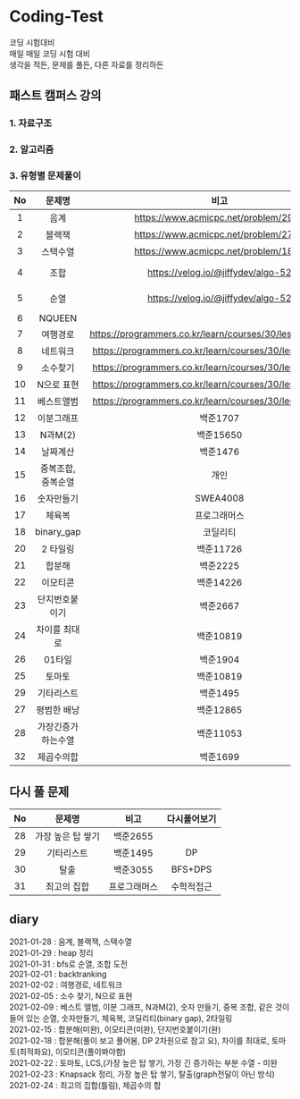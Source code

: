# Coding-Test  
코딩 시험대비  
매일 매일 코딩 시험 대비  
생각을 적든, 문제를 풀든, 다른 자료를 정리하든  

## 패스트 캠퍼스 강의  
### 1. 자료구조  
### 2. 알고리즘  
### 3. 유형별 문제풀이  
|No|문제명|비고|다시풀어보기|
|:---:|:---:|:---:|:---:|
|1|음계|https://www.acmicpc.net/problem/2920||
|2|블랙잭|https://www.acmicpc.net/problem/2798||
|3|스택수열|https://www.acmicpc.net/problem/1874|다시|
|4|조합|https://velog.io/@jiffydev/algo-52|https://github.com/Chuck2Win/Coding-Test/blob/master/DFS%2CBFS.ipynb||
|5|순열|https://velog.io/@jiffydev/algo-52|https://github.com/Chuck2Win/Coding-Test/blob/master/DFS%2CBFS.ipynb||
|6|NQUEEN||BackTracking|
|7|여행경로|https://programmers.co.kr/learn/courses/30/lessons/43164#|DFS or Back Tracking-풀이봐야함..|
|8|네트워크|https://programmers.co.kr/learn/courses/30/lessons/43162||
|9|소수찾기|https://programmers.co.kr/learn/courses/30/lessons/42839||
|10|N으로 표현|https://programmers.co.kr/learn/courses/30/lessons/42895|X||
|11|베스트앨범|https://programmers.co.kr/learn/courses/30/lessons/42579||HASH|
|12|이분그래프|백준1707|시간초과...|graph, if|
|13|N과M(2)|백준15650||dfs_조합|
|14|날짜계산|백준1476|bruteforce||
|15|중복조합, 중복순열|개인|||
|16|숫자만들기|SWEA4008|같은 것이 들어있는 순열||
|17|체육복|프로그래머스|greedy||
|18|binary_gap|코딜리티|완전탐색||
|20|2 타일링|백준11726|DP|나는 수학적으로 접근했음, 다른 사람 풀이를 토대로 DP접근법을 배움|
|21|합분해|백준2225|DFS|✡|
|22|이모티콘|백준14226|DFS|미완|
|23|단지번호붙이기|백준2667|BFS|BFS 확장 버전 - 참조할 것|
|24|차이를 최대로|백준10819|BF||
|26|01타일|백준1904|DP||
|25|토마토|백준10819|BFS|copy의 시간복잡도 O(N), 이 문제를 통해 bfs 살짝 맛봄, 좌표 이동 행 열로 나는 한다|
|29|기타리스트|백준1495|DP|one hot coding 느낌|
|27|평범한 배낭|백준12865|DP|DP의 기본|
|28|가장긴증가하는수열|백준11053|DP+DPS||
|32|제곱수의합|백준1699|DP||


## 다시 풀 문제
|No|문제명|비고|다시풀어보기|
|:---:|:---:|:---:|:---:|
|28|가장 높은 탑 쌓기|백준2655|||
|29|기타리스트|백준1495|DP|one hot coding 느낌|
|30|탈출|백준3055|BFS+DPS||
|31|최고의 집합|프로그래머스|수학적접근||
## diary  

2021-01-28 : 음계, 블랙잭, 스택수열  
2021-01-29 : heap 정리  
2021-01-31 : bfs로 순열, 조합 도전  
2021-02-01 : backtranking  
2021-02-02 : 여행경로, 네트워크  
2021-02-05 : 소수 찾기, N으로 표현  
2021-02-09 : 베스트 앨범, 이분 그래프, N과M(2), 숫자 만들기, 중복 조합, 같은 것이 들어 있는 순열, 숫자만들기, 체육복, 코딜리티(binary gap), 2타일링  
2021-02-15 : 합분해(미완), 이모티콘(미완), 단지번호붙이기(완)  
2021-02-18 : 합분해(풀이 보고 풀어봄, DP 2차원으로 참고 요), 차이를 최대로, 토마토(최적화요), 이모티콘(풀이봐야함)  
2021-02-22 : 토마토, LCS,(가장 높은 탑 쌓기, 가장 긴 증가하는 부분 수열 - 미완  
2021-02-23 : Knapsack 정리, 가장 높은 탑 쌓기, 탈출(graph전달이 아닌 방식)
2021-02-24 : 최고의 집합(틀림), 제곱수의 합
